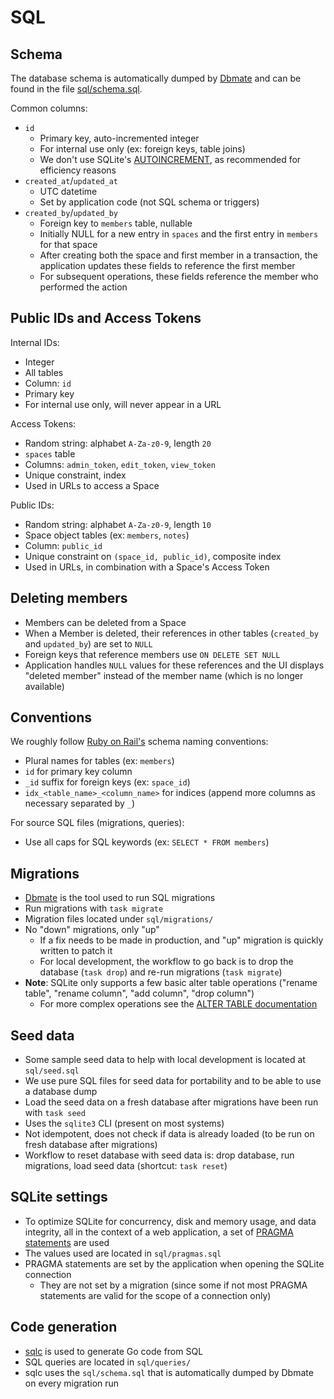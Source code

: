 # SQL

## Schema

The database schema is automatically dumped by [Dbmate](https://github.com/amacneil/dbmate) and can be found in the file [sql/schema.sql](../sql/schema.sql).

Common columns:

- `id`
  - Primary key, auto-incremented integer
  - For internal use only (ex: foreign keys, table joins)
  - We don't use SQLite's [AUTOINCREMENT](https://sqlite.org/autoinc.html), as recommended for efficiency reasons
- `created_at`/`updated_at`
  - UTC datetime
  - Set by application code (not SQL schema or triggers)
- `created_by`/`updated_by`
  - Foreign key to `members` table, nullable
  - Initially NULL for a new entry in `spaces` and the first entry in `members` for that space
  - After creating both the space and first member in a transaction, the application updates these fields to reference the first member
  - For subsequent operations, these fields reference the member who performed the action

## Public IDs and Access Tokens

Internal IDs:

- Integer
- All tables
- Column: `id`
- Primary key
- For internal use only, will never appear in a URL

Access Tokens:

- Random string: alphabet `A-Za-z0-9`, length `20`
- `spaces` table
- Columns: `admin_token`, `edit_token`, `view_token`
- Unique constraint, index
- Used in URLs to access a Space

Public IDs:

- Random string: alphabet `A-Za-z0-9`, length `10`
- Space object tables (ex: `members`, `notes`)
- Column: `public_id`
- Unique constraint on `(space_id, public_id)`, composite index
- Used in URLs, in combination with a Space's Access Token

## Deleting members

- Members can be deleted from a Space
- When a Member is deleted, their references in other tables (`created_by` and `updated_by`) are set to `NULL`
- Foreign keys that reference members use `ON DELETE SET NULL`
- Application handles `NULL` values for these references and the UI displays "deleted member" instead of the member name (which is no longer available)

## Conventions

We roughly follow [Ruby on Rail's](https://guides.rubyonrails.org/active_record_basics.html#naming-conventions) schema naming conventions:

- Plural names for tables (ex: `members`)
- `id` for primary key column
- `_id` suffix for foreign keys (ex: `space_id`)
- `idx_<table_name>_<column_name>` for indices (append more columns as necessary separated by `_`)

For source SQL files (migrations, queries):

- Use all caps for SQL keywords (ex: `SELECT * FROM members`)

## Migrations

- [Dbmate](https://github.com/amacneil/dbmate) is the tool used to run SQL migrations
- Run migrations with `task migrate`
- Migration files located under `sql/migrations/`
- No "down" migrations, only "up"
  - If a fix needs to be made in production, and "up" migration is quickly written to patch it
  - For local development, the workflow to go back is to drop the database (`task drop`) and re-run migrations (`task migrate`)
- **Note**: SQLite only supports a few basic alter table operations ("rename table", "rename column", "add column", "drop column")
  - For more complex operations see the [ALTER TABLE documentation](https://sqlite.org/lang_altertable.html)

## Seed data

- Some sample seed data to help with local development is located at `sql/seed.sql`
- We use pure SQL files for seed data for portability and to be able to use a database dump
- Load the seed data on a fresh database after migrations have been run with `task seed`
- Uses the `sqlite3` CLI (present on most systems)
- Not idempotent, does not check if data is already loaded (to be run on fresh database after migrations)
- Workflow to reset database with seed data is: drop database, run migrations, load seed data (shortcut: `task reset`)

## SQLite settings

- To optimize SQLite for concurrency, disk and memory usage, and data integrity, all in the context of a web application, a set of [PRAGMA statements](https://sqlite.org/pragma.html) are used
- The values used are located in `sql/pragmas.sql`
- PRAGMA statements are set by the application when opening the SQLite connection
  - They are not set by a migration (since some if not most PRAGMA statements are valid for the scope of a connection only)

## Code generation

- [sqlc](https://sqlc.dev/) is used to generate Go code from SQL
- SQL queries are located in `sql/queries/`
- sqlc uses the `sql/schema.sql` that is automatically dumped by Dbmate on every migration run
